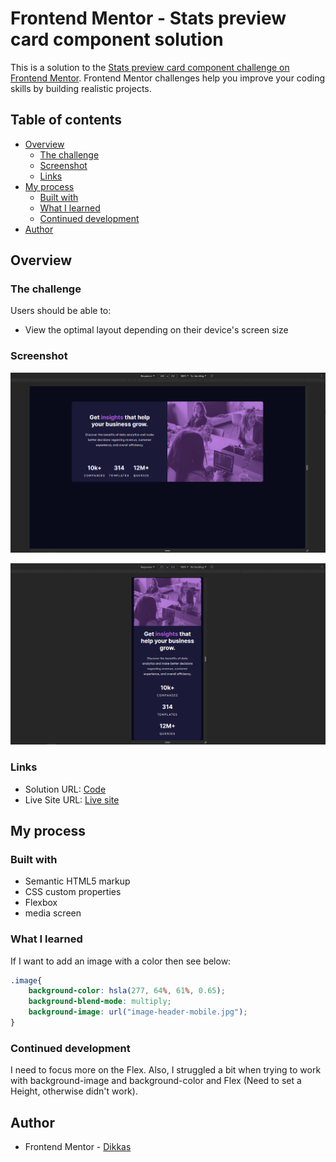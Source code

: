# Frontend Mentor - Stats preview card component solution

This is a solution to the [Stats preview card component challenge on Frontend Mentor](https://www.frontendmentor.io/challenges/stats-preview-card-component-8JqbgoU62). Frontend Mentor challenges help you improve your coding skills by building realistic projects. 

## Table of contents

- [Overview](#overview)
  - [The challenge](#the-challenge)
  - [Screenshot](#screenshot)
  - [Links](#links)
- [My process](#my-process)
  - [Built with](#built-with)
  - [What I learned](#what-i-learned)
  - [Continued development](#continued-development)
- [Author](#author)


## Overview

### The challenge

Users should be able to:

- View the optimal layout depending on their device's screen size

### Screenshot

![](/screenshots/1440px.PNG)

![](/screenshots/375px.PNG)


### Links

- Solution URL: [Code](https://github.com/Dikkas/StatCard.github.io)
- Live Site URL: [Live site](https://dikkas.github.io/StatCard.github.io/)

## My process

### Built with

- Semantic HTML5 markup
- CSS custom properties
- Flexbox
- media screen


### What I learned

If I want to add an image with a color then see below:

```css
.image{
    background-color: hsla(277, 64%, 61%, 0.65);
    background-blend-mode: multiply;
    background-image: url("image-header-mobile.jpg");
}
```

### Continued development

I need to focus more on the Flex.
Also, I struggled a bit when trying to work with background-image and background-color and Flex (Need to set a Height, otherwise didn't work).


## Author

- Frontend Mentor - [Dikkas](https://www.frontendmentor.io/profile/Dikkas)

